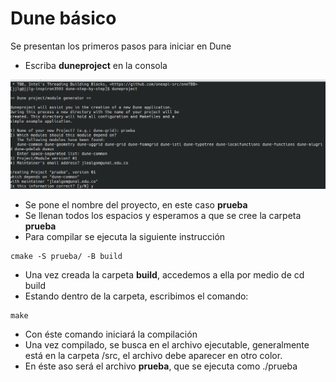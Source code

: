 # Dune básico

Se presentan los primeros pasos para iniciar en Dune

* Escriba **duneproject** en la consola


<div>
<p style = 'text-align:center;'>
<img src="https://github.com/asoleal/dune-step-by-step/blob/main/creacion.png" >
</p>
</div>

* Se pone el nombre del proyecto, en este caso **prueba**
* Se llenan todos los espacios y esperamos a que se cree la carpeta **prueba**
* Para compilar se ejecuta la siguiente instrucción
```
cmake -S prueba/ -B build
```
* Una vez creada la carpeta **build**, accedemos a ella por medio de cd build
* Estando dentro de la carpeta, escribimos el comando:
````
make
````
* Con éste comando iniciará la compilación
* Una vez compilado, se busca en el archivo ejecutable, generalmente está 
en la carpeta /src, el archivo debe aparecer en otro color.
* En éste aso será el archivo **prueba**, que se ejecuta como ./prueba
